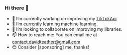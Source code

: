 ### Hi there 👋

- 🔭 I’m currently working on improving my [TikTokApi](https://github.com/davidteather/TikTok-Api)
- 🌱 I’m currently learning machine learning.
- 👯 I’m looking to collaborate on improving my libraries.
- 📫 How to reach me: You can email me at contact.davidteather@gmail.com
- 😊 Consider [sponsoring] me, thanks!
